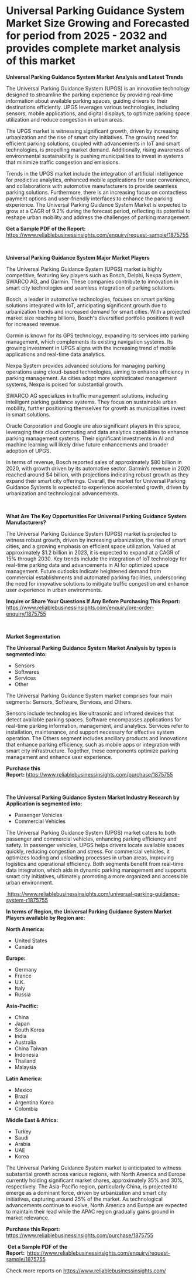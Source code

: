 <p><h1>Universal Parking Guidance System Market Size Growing and Forecasted for period from 2025 - 2032 and provides complete market analysis of this market</h1></p><p><strong>Universal Parking Guidance System Market Analysis and Latest Trends</strong></p>
<p><p>The Universal Parking Guidance System (UPGS) is an innovative technology designed to streamline the parking experience by providing real-time information about available parking spaces, guiding drivers to their destinations efficiently. UPGS leverages various technologies, including sensors, mobile applications, and digital displays, to optimize parking space utilization and reduce congestion in urban areas.</p><p>The UPGS market is witnessing significant growth, driven by increasing urbanization and the rise of smart city initiatives. The growing need for efficient parking solutions, coupled with advancements in IoT and smart technologies, is propelling market demand. Additionally, rising awareness of environmental sustainability is pushing municipalities to invest in systems that minimize traffic congestion and emissions.</p><p>Trends in the UPGS market include the integration of artificial intelligence for predictive analytics, enhanced mobile applications for user convenience, and collaborations with automotive manufacturers to provide seamless parking solutions. Furthermore, there is an increasing focus on contactless payment options and user-friendly interfaces to enhance the parking experience. The Universal Parking Guidance System Market is expected to grow at a CAGR of 9.2% during the forecast period, reflecting its potential to reshape urban mobility and address the challenges of parking management.</p></p>
<p><strong>Get a Sample PDF of the Report:&nbsp;</strong> <a href="https://www.reliablebusinessinsights.com/enquiry/request-sample/1875755?utm_campaign=2099&utm_medium=2&utm_source=Github&utm_content=ia&utm_term=28032025&utm_id=universal-parking-guidance-system">https://www.reliablebusinessinsights.com/enquiry/request-sample/1875755</a></p>
<p>&nbsp;</p>
<p><strong>Universal Parking Guidance System Major Market Players</strong></p>
<p><p>The Universal Parking Guidance System (UPGS) market is highly competitive, featuring key players such as Bosch, Delphi, Nexpa System, SWARCO AG, and Garmin. These companies contribute to innovation in smart city technologies and seamless integration of parking solutions.</p><p>Bosch, a leader in automotive technologies, focuses on smart parking solutions integrated with IoT, anticipating significant growth due to urbanization trends and increased demand for smart cities. With a projected market size reaching billions, Bosch's diversified portfolio positions it well for increased revenue.</p><p>Garmin is known for its GPS technology, expanding its services into parking management, which complements its existing navigation systems. Its growing investment in UPGS aligns with the increasing trend of mobile applications and real-time data analytics.</p><p>Nexpa System provides advanced solutions for managing parking operations using cloud-based technologies, aiming to enhance efficiency in parking management. As cities adopt more sophisticated management systems, Nexpa is poised for substantial growth.</p><p>SWARCO AG specializes in traffic management solutions, including intelligent parking guidance systems. They focus on sustainable urban mobility, further positioning themselves for growth as municipalities invest in smart solutions.</p><p>Oracle Corporation and Google are also significant players in this space, leveraging their cloud computing and data analytics capabilities to enhance parking management systems. Their significant investments in AI and machine learning will likely drive future enhancements and broader adoption of UPGS.</p><p>In terms of revenue, Bosch reported sales of approximately $80 billion in 2020, with growth driven by its automotive sector. Garmin’s revenue in 2020 reached around $4 billion, with projections indicating robust growth as they expand their smart city offerings. Overall, the market for Universal Parking Guidance Systems is expected to experience accelerated growth, driven by urbanization and technological advancements.</p></p>
<p>&nbsp;</p>
<p><strong>What Are The Key Opportunities For Universal Parking Guidance System Manufacturers?</strong></p>
<p><p>The Universal Parking Guidance System (UPGS) market is projected to witness robust growth, driven by increasing urbanization, the rise of smart cities, and a growing emphasis on efficient space utilization. Valued at approximately $1.2 billion in 2023, it is expected to expand at a CAGR of 15% through 2030. Key trends include the integration of IoT technology for real-time parking data and advancements in AI for optimized space management. Future outlooks indicate heightened demand from commercial establishments and automated parking facilities, underscoring the need for innovative solutions to mitigate traffic congestion and enhance user experience in urban environments.</p></p>
<p><strong>Inquire or Share Your Questions If Any Before Purchasing This Report:</strong> <a href="https://www.reliablebusinessinsights.com/enquiry/pre-order-enquiry/1875755?utm_campaign=2099&utm_medium=2&utm_source=Github&utm_content=ia&utm_term=28032025&utm_id=universal-parking-guidance-system">https://www.reliablebusinessinsights.com/enquiry/pre-order-enquiry/1875755</a></p>
<p>&nbsp;</p>
<p><strong>Market Segmentation</strong></p>
<p><strong>The Universal Parking Guidance System Market Analysis by types is segmented into:</strong></p>
<p><ul><li>Sensors</li><li>Softwares</li><li>Services</li><li>Other</li></ul></p>
<p><p>The Universal Parking Guidance System market comprises four main segments: Sensors, Software, Services, and Others. </p><p>Sensors include technologies like ultrasonic and infrared devices that detect available parking spaces. Software encompasses applications for real-time parking information, management, and analytics. Services refer to installation, maintenance, and support necessary for effective system operation. The Others segment includes ancillary products and innovations that enhance parking efficiency, such as mobile apps or integration with smart city infrastructure. Together, these components optimize parking management and enhance user experience.</p></p>
<p><strong>Purchase this Report:&nbsp;</strong><a href="https://www.reliablebusinessinsights.com/purchase/1875755?utm_campaign=2099&utm_medium=2&utm_source=Github&utm_content=ia&utm_term=28032025&utm_id=universal-parking-guidance-system">https://www.reliablebusinessinsights.com/purchase/1875755</a></p>
<p>&nbsp;</p>
<p><strong>The Universal Parking Guidance System Market Industry Research by Application is segmented into:</strong></p>
<p><ul><li>Passenger Vehicles</li><li>Commercial Vehicles</li></ul></p>
<p><p>The Universal Parking Guidance System (UPGS) market caters to both passenger and commercial vehicles, enhancing parking efficiency and safety. In passenger vehicles, UPGS helps drivers locate available spaces quickly, reducing congestion and stress. For commercial vehicles, it optimizes loading and unloading processes in urban areas, improving logistics and operational efficiency. Both segments benefit from real-time data integration, which aids in dynamic parking management and supports smart city initiatives, ultimately promoting a more organized and accessible urban environment.</p></p>
<p><a href="https://www.reliablebusinessinsights.com/universal-parking-guidance-system-r1875755?utm_campaign=2099&utm_medium=2&utm_source=Github&utm_content=ia&utm_term=28032025&utm_id=universal-parking-guidance-system">&nbsp;https://www.reliablebusinessinsights.com/universal-parking-guidance-system-r1875755</a></p>
<p><strong>In terms of Region, the Universal Parking Guidance System Market Players available by Region are:</strong></p>
<p>
    <p> <strong> North America: </strong>
        <ul>
            <li>United States</li>
            <li>Canada</li>
        </ul>
        </p> 
    <p> <strong> Europe: </strong>
        <ul>
            <li>Germany</li>
            <li>France</li>
            <li>U.K.</li>
            <li>Italy</li>
            <li>Russia</li>
        </ul>
        </p> 
    <p> <strong> Asia-Pacific: </strong>
        <ul>
            <li>China</li>
            <li>Japan</li>
            <li>South Korea</li>
            <li>India</li>
            <li>Australia</li>
            <li>China Taiwan</li>
            <li>Indonesia</li>
            <li>Thailand</li>
            <li>Malaysia</li>
        </ul>
        </p> 
    <p> <strong> Latin America: </strong>
        <ul>
            <li>Mexico</li>
            <li>Brazil</li>
            <li>Argentina Korea</li>
            <li>Colombia</li>
        </ul>
        </p> 
    <p> <strong> Middle East & Africa: </strong>
        <ul>
            <li>Turkey</li>
            <li>Saudi</li>
            <li>Arabia</li>
            <li>UAE</li>
            <li>Korea</li>
        </ul>
    </p>
    </p>
<p><p>The Universal Parking Guidance System market is anticipated to witness substantial growth across various regions, with North America and Europe currently holding significant market shares, approximately 35% and 30%, respectively. The Asia-Pacific region, particularly China, is projected to emerge as a dominant force, driven by urbanization and smart city initiatives, capturing around 25% of the market. As technological advancements continue to evolve, North America and Europe are expected to maintain their lead while the APAC region gradually gains ground in market relevance.</p></p>
<p><strong>Purchase this Report: </strong><a href="https://www.reliablebusinessinsights.com/purchase/1875755?utm_campaign=2099&utm_medium=2&utm_source=Github&utm_content=ia&utm_term=28032025&utm_id=universal-parking-guidance-system">https://www.reliablebusinessinsights.com/purchase/1875755</a></p>
<p>&nbsp;<strong>Get a Sample PDF of the Report:&nbsp;&nbsp;</strong><a href="https://www.reliablebusinessinsights.com/enquiry/request-sample/1875755?utm_campaign=2099&utm_medium=2&utm_source=Github&utm_content=ia&utm_term=28032025&utm_id=universal-parking-guidance-system">https://www.reliablebusinessinsights.com/enquiry/request-sample/1875755</a></p>
<p><strong></strong></p>
<p>Check more reports on <a href="https://www.reliablebusinessinsights.com/?utm_campaign=2099&utm_medium=2&utm_source=Github&utm_content=ia&utm_term=28032025&utm_id=universal-parking-guidance-system">https://www.reliablebusinessinsights.com/</a></p>